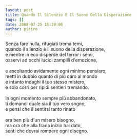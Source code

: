```yaml
---
layout: post
title: Quando Il Silenzio È Il Suono Della Disperazione
tags: []
date: 2008-07-25 15:39:00
author: pietro
---
```

Senza fare nulla, rifugiati trema temi,<br/>quando il silenzio è il suono della disperazione,<br/>e mentre in eco disperde del terror i semi,<br/>osservi ad occhi lucidi zampilli d'emozione,<br/><br/>e ascoltando avidamente ogni minimo pensiero,<br/>metti in dubbio quanto di più caro al mondo<br/>e intanto indaghi il tuo stesso mistero,<br/>e solo corri per ripidi sentieri tremando.<br/><br/>In ogni momento sempre più abbandonato,<br/>ti domandi quale sia il tuo vero sogno,<br/>e pensi che il sentirsi tanto rinato<br/><br/>era ben più d'un misero bisogno,<br/>ma ora che alla frana inizio hai dato,<br/>senti che dovrai rompere ogni disegno.
